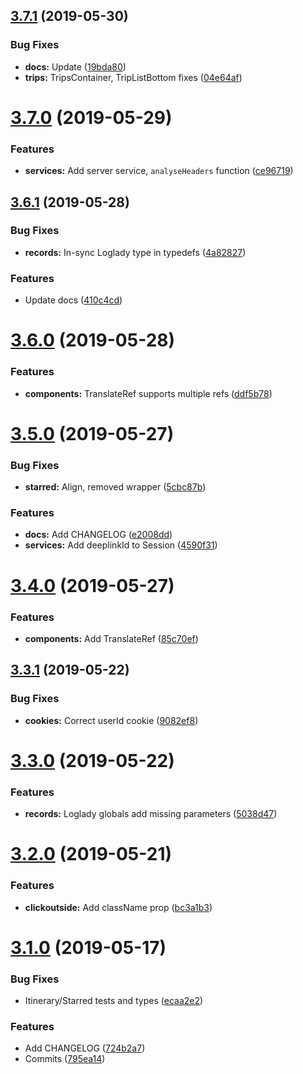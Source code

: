 ## [3.7.1](https://gitlab.skypicker.com/frontend/nitrolib/compare/v3.6.1...v3.7.1) (2019-05-30)


### Bug Fixes

* **docs:** Update ([19bda80](https://gitlab.skypicker.com/frontend/nitrolib/commit/19bda80))
* **trips:** TripsContainer, TripListBottom fixes ([04e64af](https://gitlab.skypicker.com/frontend/nitrolib/commit/04e64af))



# [3.7.0](https://gitlab.skypicker.com/frontend/nitrolib/compare/v3.6.1...v3.7.0) (2019-05-29)


### Features

* **services:** Add server service, `analyseHeaders` function ([ce96719](https://gitlab.skypicker.com/frontend/nitrolib/commit/ce96719))



## [3.6.1](https://gitlab.skypicker.com/frontend/nitrolib/compare/v3.6.0...v3.6.1) (2019-05-28)


### Bug Fixes

* **records:** In-sync Loglady type in typedefs ([4a82827](https://gitlab.skypicker.com/frontend/nitrolib/commit/4a82827))


### Features

* Update docs ([410c4cd](https://gitlab.skypicker.com/frontend/nitrolib/commit/410c4cd))



# [3.6.0](https://gitlab.skypicker.com/frontend/nitrolib/compare/v3.5.0...v3.6.0) (2019-05-28)


### Features

* **components:** TranslateRef supports multiple refs ([ddf5b78](https://gitlab.skypicker.com/frontend/nitrolib/commit/ddf5b78))



# [3.5.0](https://gitlab.skypicker.com/frontend/nitrolib/compare/v3.4.0...v3.5.0) (2019-05-27)


### Bug Fixes

* **starred:** Align, removed wrapper ([5cbc87b](https://gitlab.skypicker.com/frontend/nitrolib/commit/5cbc87b))


### Features

* **docs:** Add CHANGELOG ([e2008dd](https://gitlab.skypicker.com/frontend/nitrolib/commit/e2008dd))
* **services:** Add deeplinkId to Session ([4590f31](https://gitlab.skypicker.com/frontend/nitrolib/commit/4590f31))



# [3.4.0](https://gitlab.skypicker.com/frontend/nitrolib/compare/v3.3.1...v3.4.0) (2019-05-27)


### Features

* **components:** Add TranslateRef ([85c70ef](https://gitlab.skypicker.com/frontend/nitrolib/commit/85c70ef))



## [3.3.1](https://gitlab.skypicker.com/frontend/nitrolib/compare/v3.3.0...v3.3.1) (2019-05-22)


### Bug Fixes

* **cookies:** Correct userId cookie ([9082ef8](https://gitlab.skypicker.com/frontend/nitrolib/commit/9082ef8))



# [3.3.0](https://gitlab.skypicker.com/frontend/nitrolib/compare/v3.2.0...v3.3.0) (2019-05-22)


### Features

* **records:** Loglady globals add missing parameters ([5038d47](https://gitlab.skypicker.com/frontend/nitrolib/commit/5038d47))



# [3.2.0](https://gitlab.skypicker.com/frontend/nitrolib/compare/v3.1.0...v3.2.0) (2019-05-21)


### Features

* **clickoutside:** Add className prop ([bc3a1b3](https://gitlab.skypicker.com/frontend/nitrolib/commit/bc3a1b3))



# [3.1.0](https://gitlab.skypicker.com/frontend/nitrolib/compare/v3.0.2...v3.1.0) (2019-05-17)


### Bug Fixes

* Itinerary/Starred tests and types ([ecaa2e2](https://gitlab.skypicker.com/frontend/nitrolib/commit/ecaa2e2))


### Features

* Add CHANGELOG ([724b2a7](https://gitlab.skypicker.com/frontend/nitrolib/commit/724b2a7))
* Commits ([795ea14](https://gitlab.skypicker.com/frontend/nitrolib/commit/795ea14))



